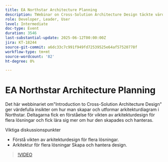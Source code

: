 ```yaml
---
title: EA Northstar Architecture Planning
description: TWebinar on Cross-Solution Architecture Design täckte värdet och skapandet av Northstar-diagram med viktiga insikter för utvecklare, ledare och användare.
role: Developer, Leader, User
level: Intermediate
doc-type: Event
duration: 3546
last-substantial-update: 2025-06-12T00:00:00Z
jira: KT-18244
source-git-commit: a6dc33c7c991f949fd72539525e64af57520778f
workflow-type: tm+mt
source-wordcount: '82'
ht-degree: 0%

---
```



# EA Northstar Architecture Planning

Det här webbinariet om&quot;Introduction to Cross-Solution Architecture Design&quot; ger värdefulla insikter om hur man skapar och utformar arkitekturdiagram i Northstar. Deltagarna fick en förståelse för vikten av arkitekturdesign för flera lösningar och fick lära sig mer om hur den skapades och hanteras.

Viktiga diskussionspunkter

* Förstå vikten av arkitekturdesign för flera lösningar.
* Arkitektur för flera lösningar Skapa och hantera design.

>[!VIDEO](https://video.tv.adobe.com/v/3463355/?learn=on&enablevpops)
